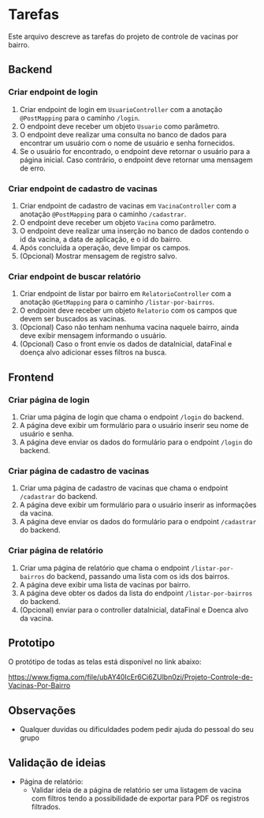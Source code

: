 # Tarefas

Este arquivo descreve as tarefas do projeto de controle de vacinas por bairro.

## Backend

### Criar endpoint de login

1. Criar endpoint de login em `UsuarioController` com a anotação `@PostMapping` para o caminho `/login`.
2. O endpoint deve receber um objeto `Usuario` como parâmetro.
3. O endpoint deve realizar uma consulta no banco de dados para encontrar um usuário com o nome de usuário e senha fornecidos.
4. Se o usuário for encontrado, o endpoint deve retornar o usuário para a página inicial. Caso contrário, o endpoint deve retornar uma mensagem de erro.

### Criar endpoint de cadastro de vacinas

1. Criar endpoint de cadastro de vacinas em `VacinaController` com a anotação `@PostMapping` para o caminho `/cadastrar`.
2. O endpoint deve receber um objeto `Vacina` como parâmetro.
3. O endpoint deve realizar uma inserção no banco de dados contendo o id da vacina, a data de aplicação, e o id do bairro.
4. Após concluída a operação, deve limpar os campos.
5. (Opcional) Mostrar mensagem de registro salvo.

### Criar endpoint de buscar relatório

1. Criar endpoint de listar por bairro em `RelatorioController` com a anotação `@GetMapping` para o caminho `/listar-por-bairros`.
2. O endpoint deve receber um objeto `Relatorio` com os campos que devem ser buscados as vacinas.
3. (Opcional) Caso não tenham nenhuma vacina naquele bairro, ainda deve exibir mensagem informando o usuário.
4. (Opcional) Caso o front envie os dados de dataInicial, dataFinal e doença alvo adicionar esses filtros na busca.

## Frontend

### Criar página de login

1. Criar uma página de login que chama o endpoint `/login` do backend.
2. A página deve exibir um formulário para o usuário inserir seu nome de usuário e senha.
3. A página deve enviar os dados do formulário para o endpoint `/login` do backend.

### Criar página de cadastro de vacinas

1. Criar uma página de cadastro de vacinas que chama o endpoint `/cadastrar` do backend.
2. A página deve exibir um formulário para o usuário inserir as informações da vacina.
3. A página deve enviar os dados do formulário para o endpoint `/cadastrar` do backend.

### Criar página de relatório

1. Criar uma página de relatório que chama o endpoint `/listar-por-bairros` do backend, passando uma lista com os ids dos bairros.
2. A página deve exibir uma lista de vacinas por bairro.
3. A página deve obter os dados da lista do endpoint `/listar-por-bairros` do backend.
4. (Opcional) enviar para o controller dataInicial, dataFinal e Doenca alvo da vacina.

## Prototipo

O protótipo de todas as telas está disponível no link abaixo:

https://www.figma.com/file/ubAY40IcEr6Ci6ZUlbn0zi/Projeto-Controle-de-Vacinas-Por-Bairro

## Observações

* Qualquer duvidas ou dificuldades podem pedir ajuda do pessoal do seu grupo

## Validação de ideias

* Página de relatório:
    * Validar ideia de a página de relatório ser uma listagem de vacina com filtros tendo a possibilidade de exportar para PDF os registros filtrados.
